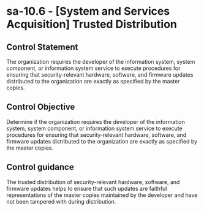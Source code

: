 # sa-10.6 - \[System and Services Acquisition\] Trusted Distribution

## Control Statement

The organization requires the developer of the information system, system component, or information system service to execute procedures for ensuring that security-relevant hardware, software, and firmware updates distributed to the organization are exactly as specified by the master copies.

## Control Objective

Determine if the organization requires the developer of the information system, system component, or information system service to execute procedures for ensuring that security-relevant hardware, software, and firmware updates distributed to the organization are exactly as specified by the master copies.

## Control guidance

The trusted distribution of security-relevant hardware, software, and firmware updates helps to ensure that such updates are faithful representations of the master copies maintained by the developer and have not been tampered with during distribution.
